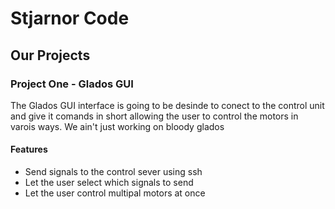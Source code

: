 
# Stjarnor Code

## Our Projects

### Project One - Glados GUI

The Glados GUI interface is going to be desinde to conect to the control unit and give it comands in short allowing the user to control the motors in varois ways.
We ain't just working on bloody glados

#### Features

- Send signals to the control sever using ssh
- Let the user select which signals to send
- Let the user control multipal motors at once

